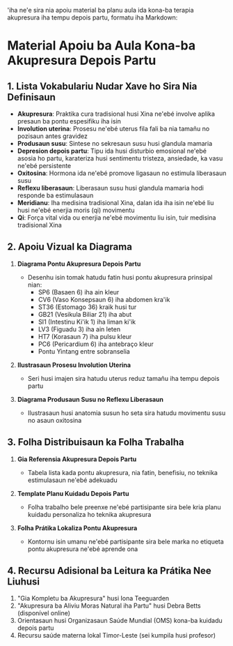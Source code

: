 'iha ne'e sira nia apoiu material ba planu aula ida kona-ba terapia akupresura iha tempu depois partu, formatu iha Markdown:

# Material Apoiu ba Aula Kona-ba Akupresura Depois Partu

## 1. Lista Vokabulariu Nudar Xave ho Sira Nia Definisaun

- **Akupresura**: Praktika cura tradisional husi Xina ne'ebé involve aplika presaun ba pontu espesifiku iha isin
- **Involution uterina**: Prosesu ne'ebé uterus fila fali ba nia tamañu no pozisaun antes gravidez
- **Produsaun susu**: Sintese no sekresaun susu husi glandula mamaria
- **Depresion depois partu**: Tipu ida husi disturbio emosional ne'ebé asosia ho partu, karateriza husi sentimentu tristeza, ansiedade, ka vasu ne'ebé persistente
- **Oxitosina**: Hormona ida ne'ebé promove ligasaun no estimula liberasaun susu
- **Reflexu liberasaun**: Liberasaun susu husi glandula mamaria hodi responde ba estimulasaun
- **Meridianu**: Iha medisina tradisional Xina, dalan ida iha isin ne'ebé liu husi ne'ebé enerjia moris (qi) movimentu
- **Qi**: Força vital vida ou enerjia ne'ebé movimentu liu isin, tuir medisina tradisional Xina

## 2. Apoiu Vizual ka Diagrama

1. **Diagrama Pontu Akupresura Depois Partu**
   - Desenhu isin tomak hatudu fatin husi pontu akupresura prinsipal nian:
     * SP6 (Basaen 6) iha ain kleur
     * CV6 (Vaso Konsepsaun 6) iha abdomen kra'ik
     * ST36 (Estomago 36) kraik husi tur
     * GB21 (Vesikula Biliar 21) iha abut
     * SI1 (Intestinu Ki'ik 1) iha liman ki'ik
     * LV3 (Figuadu 3) iha ain leten
     * HT7 (Korasaun 7) iha pulsu kleur
     * PC6 (Pericardium 6) iha antebraço kleur
     * Pontu Yintang entre sobranselia

2. **Ilustrasaun Prosesu Involution Uterina**
   - Seri husi imajen sira hatudu uterus reduz tamañu iha tempu depois partu

3. **Diagrama Produsaun Susu no Reflexu Liberasaun**
   - Ilustrasaun husi anatomia susun ho seta sira hatudu movimentu susu no asaun oxitosina

## 3. Folha Distribuisaun ka Folha Trabalha

1. **Gia Referensia Akupresura Depois Partu**
   - Tabela lista kada pontu akupresura, nia fatin, benefisiu, no teknika estimulasaun ne'ebé adekuadu

2. **Template Planu Kuidadu Depois Partu**
   - Folha trabalho bele preenxe ne'ebé partisipante sira bele kria planu kuidadu personaliza ho teknika akupresura

3. **Folha Prátika Lokaliza Pontu Akupresura**
   - Kontornu isin umanu ne'ebé partisipante sira bele marka no etiqueta pontu akupresura ne'ebé aprende ona

## 4. Recursu Adisional ba Leitura ka Prátika Nee Liuhusi

1. "Gia Kompletu ba Akupresura" husi Iona Teeguarden
2. "Akupresura ba Aliviu Moras Natural iha Partu" husi Debra Betts (disponível online)
3. Orientasaun husi Organizasaun Saúde Mundial (OMS) kona-ba kuidadu depois partu
4. Recursu saúde materna lokal Timor-Leste (sei kumpila husi profesor)